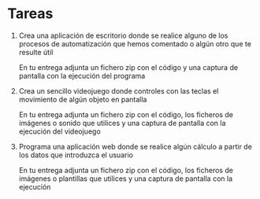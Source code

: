 # Tareas

1. Crea una aplicación de escritorio donde se realice alguno de los procesos de automatización que hemos comentado o algún otro que te resulte útil

    En tu entrega adjunta un fichero zip con el código y una captura de pantalla con la ejecución del programa

1. Crea un sencillo videojuego donde controles con las teclas el movimiento de algún objeto en pantalla

    En tu entrega adjunta un fichero zip con el código, los ficheros de imágenes o sonido que utilices y una captura de pantalla con la ejecución del videojuego

1. Programa una aplicación web donde se realice algún cálculo a partir de los datos que introduzca el usuario

    En tu entrega adjunta un fichero zip con el código, los ficheros de imágenes o plantillas que utilices y una captura de pantalla con la ejecución